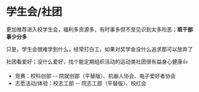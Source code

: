 # 学生会/社团

更加推荐进入校学生会，福利多资源多，有时事多但不至见识到太多险恶；**班干部事少分多**

只是，学生会很难学到什么，经常打白工，如果对奖学金没什么追求那可以放弃了

社团看爱好；没什么爱好，找个能定期组织活动的运动类社团很有益身心健康👍

- 竞赛：校科创部 -- 院就创部（平替版）、机器人协会、电子爱好者协会
- 志愿活动/体验：校志工部 -- 院志工部（平替版）、校红会

